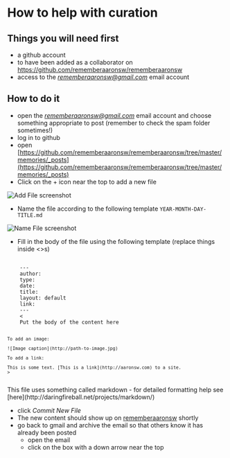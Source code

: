 # How to help with curation

## Things you will need first
* a github account
* to have been added as a collaborator on https://github.com/rememberaaronsw/rememberaaronsw
* access to the *rememberaaronsw@gmail.com* email account 

## How to do it
- open the *rememberaaronsw@gmail.com* email account and choose something appropriate to post (remember to check the spam folder sometimes!)
- log in to github
- open [https://github.com/rememberaaronsw/rememberaaronsw/tree/master/memories/_posts](https://github.com/rememberaaronsw/rememberaaronsw/tree/master/memories/_posts) 
- Click on the + icon near the top to add a new file

![Add File screenshot](https://raw.github.com/rememberaaronsw/rememberaaronsw/master/images/add-file-screenshot.png)

- Name the file according to the following template `YEAR-MONTH-DAY-TITLE.md`

![Name File screenshot](https://raw.github.com/rememberaaronsw/rememberaaronsw/master/images/name-file-screenshot.png)

- Fill in the body of the file using the following template (replace things inside <>s)
<code>
    ---
    author: <put the authors name here>
    type: <choose from 'image' 'post' or 'quote'>
    date: <the date for example: 2013-01-15>
    title: <the title of the content> 
    layout: default
    link: <delete if unneeded>
    ---
    < 
    Put the body of the content here
    
    To add an image:
    
    ![Image caption](http://path-to-image.jpg)
    
    To add a link:
    
    This is some text. [This is a link](http://aaronsw.com) to a site.
    >
</code>
This file uses something called markdown - for detailed formatting help see [here](http://daringfireball.net/projects/markdown/)

- click *Commit New File*
- The new content should show up on [rememberaaronsw](http://www.rememberaaronsw.com/) shortly
- go back to gmail and archive the email so that others know it has already been posted
  - open the email
  - click on the box with a down arrow near the top
